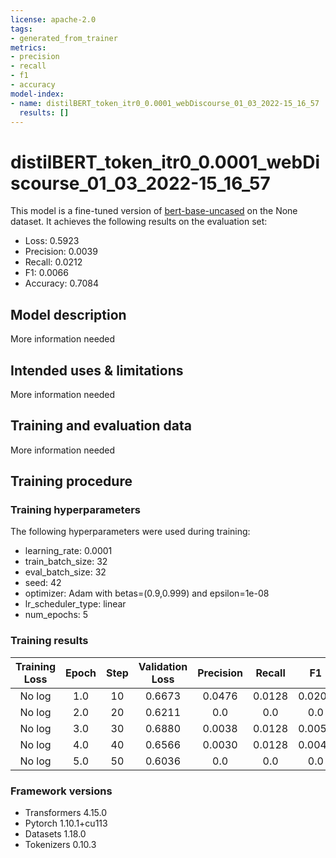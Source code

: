 ```yaml
---
license: apache-2.0
tags:
- generated_from_trainer
metrics:
- precision
- recall
- f1
- accuracy
model-index:
- name: distilBERT_token_itr0_0.0001_webDiscourse_01_03_2022-15_16_57
  results: []
---
```


<!-- This model card has been generated automatically according to the information the Trainer had access to. You
should probably proofread and complete it, then remove this comment. -->

# distilBERT_token_itr0_0.0001_webDiscourse_01_03_2022-15_16_57

This model is a fine-tuned version of [bert-base-uncased](https://huggingface.co/bert-base-uncased) on the None dataset.
It achieves the following results on the evaluation set:
- Loss: 0.5923
- Precision: 0.0039
- Recall: 0.0212
- F1: 0.0066
- Accuracy: 0.7084

## Model description

More information needed

## Intended uses & limitations

More information needed

## Training and evaluation data

More information needed

## Training procedure

### Training hyperparameters

The following hyperparameters were used during training:
- learning_rate: 0.0001
- train_batch_size: 32
- eval_batch_size: 32
- seed: 42
- optimizer: Adam with betas=(0.9,0.999) and epsilon=1e-08
- lr_scheduler_type: linear
- num_epochs: 5

### Training results

| Training Loss | Epoch | Step | Validation Loss | Precision | Recall | F1     | Accuracy |
|:-------------:|:-----:|:----:|:---------------:|:---------:|:------:|:------:|:--------:|
| No log        | 1.0   | 10   | 0.6673          | 0.0476    | 0.0128 | 0.0202 | 0.6652   |
| No log        | 2.0   | 20   | 0.6211          | 0.0       | 0.0    | 0.0    | 0.6707   |
| No log        | 3.0   | 30   | 0.6880          | 0.0038    | 0.0128 | 0.0058 | 0.6703   |
| No log        | 4.0   | 40   | 0.6566          | 0.0030    | 0.0128 | 0.0049 | 0.6690   |
| No log        | 5.0   | 50   | 0.6036          | 0.0       | 0.0    | 0.0    | 0.6868   |


### Framework versions

- Transformers 4.15.0
- Pytorch 1.10.1+cu113
- Datasets 1.18.0
- Tokenizers 0.10.3
